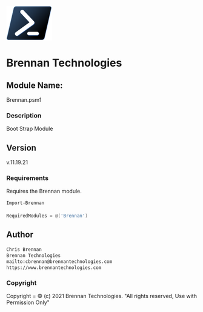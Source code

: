 ![](https://raw.githubusercontent.com/BrennanTechnologies/Modules/083860eb4dbd9a6ec02a8fd51db2847c8abf3a66/Brennan/Docs/ps_black_64.svg?token=AFQIKIAEIPQPHB5DSHKBYIDBTBPKU)
# Brennan Technologies

## Module Name:
Brennan.psm1

### Description ###
Boot Strap Module

## Version
v.11.19.21

### Requirements ###
Requires the Brennan module.

```powershell
Import-Brennan

RequiredModules = @('Brennan')
```


## Author
    Chris Brennan
    Brennan Technologies
    mailto:cbrennan@brennantechnologies.com
    https://www.brennantechnologies.com
    
### Copyright


Copyright = &copy; (c) 2021 Brennan Technologies. "All rights reserved, Use with Permission Only"
	

	
	
